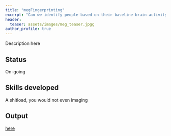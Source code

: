 ```yaml
---
title: "megFingerprinting"
excerpt: "Can we identify people based on their baseline brain activity?"
header:
  teaser: assets/images/meg_teaser.jpgç
author_profile: true
---
```

 
Description here

## Status
On-going

## Skills developed
A shitload, you would not even imaging

## Output
[here](https://github.com/neurohazardous/megFingerprinting)
